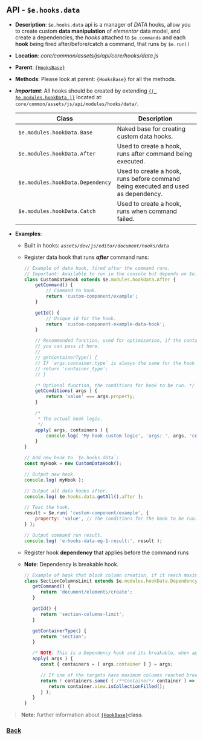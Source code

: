 ## API - `$e.hooks.data`
*  **Description**: `$e.hooks.data` api is a manager of _DATA_ hooks, allow you to create custom **data manipulation** 
of *elementor* data model, and create a dependencies, the _hooks_ attached 
to  `$e.commands`  and each  **hook** being fired after/before/catch a command, that runs by  `$e.run()`
*  **Location**: *core/common/assets/js/api/core/hooks/data.js*
*  **Parent**: [`{HooksBase}`](#HooksBase)
*  **Methods**: Please look at parent: `{HooksBase}` for all the methods.
* ***Important***: All hooks should be created by extending [`{( $e.modules.hookData )}`](#e-modules-hooks-data) located at: `core/common/assets/js/api/modules/hooks/data/`.
	
	| Class                             | Description                                                                                            
	|-----------------------------------|--------------------------------------------------------------------------------
	| `$e.modules.hookData.Base`        | Naked base for creating custom data hooks.                   
	| `$e.modules.hookData.After`       | Used to create a hook, runs after command being executed.
	| `$e.modules.hookData.Dependency`  | Used to create a hook, runs before command being executed and used as dependency.
	| `$e.modules.hookData.Catch`       | Used to create a hook, runs when command failed.

*  **Examples**:
   * Built in hooks:  *`assets/dev/js/editor/document/hooks/data`*
   * Register data hook that runs **_after_** command runs:
        ```javascript
        // Example of data hook, fired after the command runs.
        // Important: Available to run in the console but depends on $e.components example#1.
        class CustomDataHook extends $e.modules.hookData.After {
            getCommand() {
                // Command to hook.
                return 'custom-component/example';
            }
        
            getId() {
                // Unique id for the hook.
                return 'custom-component-example-data-hook';
            }

            // Recommended function, used for optimization, if the container type is known in advance,
            // you can pass it here.
            //
            // getContainerType() {
            // If `args.container.type` is always the same for the hook return it:
            // return 'container_type';
            // }
        
            /* Optional function, the conditions for hook to be run. */
            getConditions( args ) {
                return 'value' === args.property;
            }
        
            /*
             * The actual hook logic.
             */
            apply( args, containers ) {
                console.log( 'My hook custom logic', 'args: ', args, 'containers: ', containers );
            }
        }
        
        // Add new hook to `$e.hooks.data`;
        const myHook = new CustomDataHook();
        
        // Output new hook.
        console.log( myHook );
        
        // Output all data hooks after.
        console.log( $e.hooks.data.getAll().after );
        
        // Test the hook.
        result = $e.run( 'custom-component/example', {
            property: 'value', // The conditions for the hook to be run.
        } );
        
        // Output command run result.
        console.log( 'e-hooks-data-eg-1-result:', result );
        ```

    * Register hook **dependency** that applies before the command runs
    * **Note**: Dependency is breakable hook.
		```javascript
		// Example of hook that block column creation, if it reach maximum columns count.
		class SectionColumnsLimit extends $e.modules.hookData.Dependency {
		   getCommand() {
		      return 'document/elements/create';
		   }

		   getId() {
		      return 'section-columns-limit';
		   }

		   getContainerType() {
		      return 'section';
		   }

		   /* NOTE: This is a Dependency hook and its breakable, when apply returns false */
		   apply( args ) {
		      const { containers = [ args.container ] } = args;
  
		      // If one of the targets have maximum columns reached break the command.
		      return ! containers.some( ( /**Container*/ container ) => {
		         return container.view.isCollectionFilled();
		      } );
		   }
		}
		```
> **Note:** further information about [`{HookBase}`](#)**class**.
  
### [Back](../hooks.md) 
